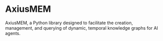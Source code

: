 # AxiusMEM
AxiusMEM, a Python library designed to facilitate the creation, management, and querying of dynamic, temporal knowledge graphs for AI agents. 
